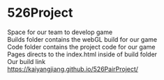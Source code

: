 # 526Project
Space for our team to develop game <br>
Builds folder contains the webGL build for our game<br>
Code folder contains the project code for our game<br>
Pages directs to the index.html inside of build folder<br>
Our build link<br>
https://kaiyangjiang.github.io/526PairProject/<br>
